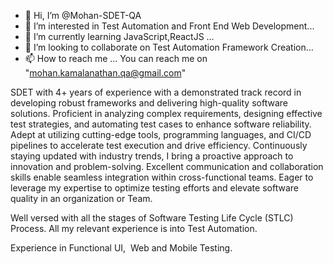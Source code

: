 - 👋 Hi, I’m @Mohan-SDET-QA
- 👀 I’m interested in Test Automation and Front End Web Development...
- 🌱 I’m currently learning JavaScript,ReactJS ...
- 💞️ I’m looking to collaborate on Test Automation Framework Creation...
- 📫 How to reach me ... You can reach me on "mohan.kamalanathan.qa@gmail.com"

SDET with 4+ years of experience with a demonstrated track record in developing robust frameworks and delivering high-quality software solutions. Proficient in analyzing complex requirements, designing effective test strategies, and automating test cases to enhance software reliability.
Adept at utilizing cutting-edge tools, programming languages, and CI/CD pipelines to accelerate test execution and drive efficiency. Continuously staying updated with industry trends, I bring a proactive approach to innovation and problem-solving.
Excellent communication and collaboration skills enable seamless integration within cross-functional teams. 
Eager to leverage my expertise to optimize testing efforts and elevate software quality in an organization or Team.

Well versed with all the stages of Software Testing Life Cycle (STLC) Process. All my relevant experience is into Test Automation.

Experience in Functional UI,  Web and Mobile Testing.

<!---
Mohan-SDET-QA/Mohan-SDET-QA is a ✨ special ✨ repository because its `README.md` (this file) appears on your GitHub profile.
You can click the Preview link to take a look at your changes.
--->
